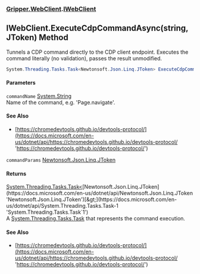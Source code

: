 ### [Gripper.WebClient](Gripper_WebClient.md 'Gripper.WebClient').[IWebClient](Gripper_WebClient_IWebClient.md 'Gripper.WebClient.IWebClient')
## IWebClient.ExecuteCdpCommandAsync(string, JToken) Method
Tunnels a CDP command directly to the CDP client endpoint. Executes the command literally (no validation), passes the result unmodified.  
```csharp
System.Threading.Tasks.Task<Newtonsoft.Json.Linq.JToken> ExecuteCdpCommandAsync(string commandName, Newtonsoft.Json.Linq.JToken commandParams);
```
#### Parameters
<a name='Gripper_WebClient_IWebClient_ExecuteCdpCommandAsync(string_Newtonsoft_Json_Linq_JToken)_commandName'></a>
`commandName` [System.String](https://docs.microsoft.com/en-us/dotnet/api/System.String 'System.String')  
Name of the command, e.g. 'Page.navigate'. 
#### See Also
- [https://chromedevtools.github.io/devtools-protocol/](https://docs.microsoft.com/en-us/dotnet/api/https://chromedevtools.github.io/devtools-protocol/ 'https://chromedevtools.github.io/devtools-protocol/')
  
<a name='Gripper_WebClient_IWebClient_ExecuteCdpCommandAsync(string_Newtonsoft_Json_Linq_JToken)_commandParams'></a>
`commandParams` [Newtonsoft.Json.Linq.JToken](https://docs.microsoft.com/en-us/dotnet/api/Newtonsoft.Json.Linq.JToken 'Newtonsoft.Json.Linq.JToken')  
  
#### Returns
[System.Threading.Tasks.Task&lt;](https://docs.microsoft.com/en-us/dotnet/api/System.Threading.Tasks.Task-1 'System.Threading.Tasks.Task`1')[Newtonsoft.Json.Linq.JToken](https://docs.microsoft.com/en-us/dotnet/api/Newtonsoft.Json.Linq.JToken 'Newtonsoft.Json.Linq.JToken')[&gt;](https://docs.microsoft.com/en-us/dotnet/api/System.Threading.Tasks.Task-1 'System.Threading.Tasks.Task`1')  
A [System.Threading.Tasks.Task](https://docs.microsoft.com/en-us/dotnet/api/System.Threading.Tasks.Task 'System.Threading.Tasks.Task') that represents the command execution.
#### See Also
- [https://chromedevtools.github.io/devtools-protocol/](https://docs.microsoft.com/en-us/dotnet/api/https://chromedevtools.github.io/devtools-protocol/ 'https://chromedevtools.github.io/devtools-protocol/')
